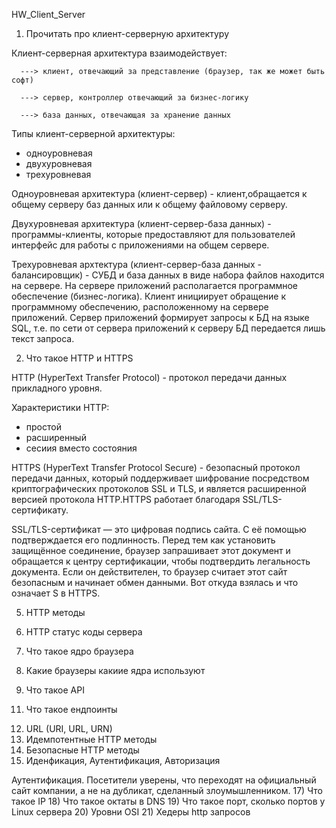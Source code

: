 HW_Client_Server
1) Прочитать про клиент-серверную архитектуру
  
  Клиент-серверная архитектура взаимодействует:
  
      ---> клиент, отвечающий за представление (браузер, так же может быть софт)
  
      ---> сервер, контроллер отвечающий за бизнес-логику
  
      ---> база данных, отвечающая за хранение данных 
  
  Типы клиент-серверной архитектуры: 
  - одноуровневая
  - двухуровневая 
  - трехуровневая 

Одноуровневая архитектура (клиент-сервер) - клиент,обращается к общему серверу баз данных или к общему файловому серверу.

Двухуровневая архитектура (клиент-сервер-база данных) - программы-клиенты, которые предоставляют для пользователей интерфейс для работы с приложениями на общем сервере.

Трехуровневая архтектура (клиент-сервер-база данных - балансировщик) - СУБД и база данных в виде набора файлов находится на сервере. На сервере приложений располагается программное обеспечение (бизнес-логика). Клиент инициирует обращение к программному обеспечению, расположенному на сервере приложений. Сервер приложений формирует запросы к БД на языке SQL, т.е. по сети от сервера приложений к серверу БД передается лишь текст запроса. 

2) Что такое HTTP и HTTPS

HTTP (HyperText Transfer Protocol) - протокол передачи данных прикладного уровня. 

Характеристики HTTP:
 - простой 
 - расширенный
 - сесиия вместо состояния
 
 
 HTTPS (HyperText Transfer Protocol Secure) - безопасный протокол передачи данных, который поддерживает шифрование посредством криптографических протоколов SSL и TLS, и является расширенной версией протокола HTTP.HTTPS работает благодаря SSL/TLS-сертификату. 
 
 SSL/TLS-сертификат ― это цифровая подпись сайта. С её помощью подтверждается его подлинность. Перед тем как установить защищённое соединение, браузер запрашивает этот документ и обращается к центру сертификации, чтобы подтвердить легальность документа. Если он действителен, то браузер считает этот сайт безопасным и начинает обмен данными. Вот откуда взялась и что означает S в HTTPS.

5) HTTP методы

7) HTTP статус коды сервера
8) Что такое ядро браузера 
9) Какие браузеры какиие ядра используют
10) Что такое API
11. Что такое ендпоинты
12) URL (URI, URL, URN)
13) Идемпотентные HTTP методы
14) Безопасные HTTP методы
15) Иденфикация, Аутентификация, Авторизация

Аутентификация. Посетители уверены, что переходят на официальный сайт компании, а не на дубликат, сделанный злоумышленником.
17) Что такое IP
18) Что такое октаты в DNS
19) Что такое порт, сколько портов у Linux сервера
20) Уровни OSI
21) Хедеры http запросов
